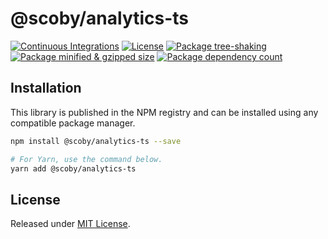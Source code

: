 # @scoby/analytics-ts

[![Continuous Integrations](https://github.com/scobyio/analytics-ts/actions/workflows/continuous-integrations.yaml/badge.svg?branch=main)](https://github.com/scobyio/analytics-ts/actions/workflows/continuous-integrations.yaml)
[![License](https://badgen.net/github/license/scobyio/analytics-ts)](./LICENSE)
[![Package tree-shaking](https://badgen.net/bundlephobia/tree-shaking/@scoby/analytics-ts)](https://bundlephobia.com/package/@scoby/analytics-ts)
[![Package minified & gzipped size](https://badgen.net/bundlephobia/minzip/@scoby/analytics-ts)](https://bundlephobia.com/package/@scoby/analytics-ts)
[![Package dependency count](https://badgen.net/bundlephobia/dependency-count/react@scoby/analytics-ts)](https://bundlephobia.com/package/@scoby/analytics-ts)

## Installation

This library is published in the NPM registry and can be installed using any compatible package manager.

```sh
npm install @scoby/analytics-ts --save

# For Yarn, use the command below.
yarn add @scoby/analytics-ts
```

## License

Released under [MIT License](./LICENSE).
